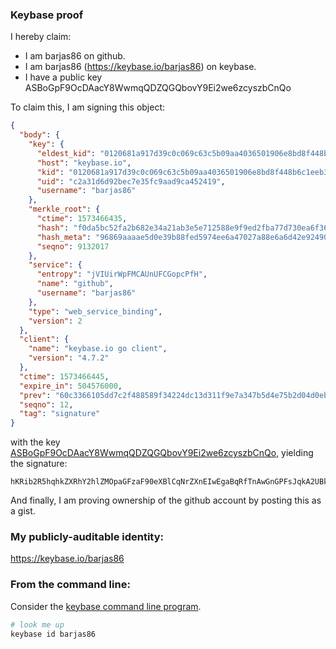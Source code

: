 ### Keybase proof

I hereby claim:

  * I am barjas86 on github.
  * I am barjas86 (https://keybase.io/barjas86) on keybase.
  * I have a public key ASBoGpF9OcDAacY8WwmqQDZQGQbovY9Ei2we6zcyszbCnQo

To claim this, I am signing this object:

```json
{
  "body": {
    "key": {
      "eldest_kid": "0120681a917d39c0c069c63c5b09aa4036501906e8bd8f448b6c1eeb3732b336c29d0a",
      "host": "keybase.io",
      "kid": "0120681a917d39c0c069c63c5b09aa4036501906e8bd8f448b6c1eeb3732b336c29d0a",
      "uid": "c2a31d6d92bec7e35fc9aad9ca452419",
      "username": "barjas86"
    },
    "merkle_root": {
      "ctime": 1573466435,
      "hash": "f0da5bc52fa2b682e34a21ab3e5e712588e9f9ed2fba77d730ea6f366b68706d183a06ed51199608ff4243ee73ac5cd2c3684f830ee7b0c0d3b507eb1a75a72c",
      "hash_meta": "96869aaaae5d0e39b88fed5974ee6a47027a88e6a6d42e924904cfeeef4354bb",
      "seqno": 9132017
    },
    "service": {
      "entropy": "jVIUirWpFMCAUnUFCGopcPfH",
      "name": "github",
      "username": "barjas86"
    },
    "type": "web_service_binding",
    "version": 2
  },
  "client": {
    "name": "keybase.io go client",
    "version": "4.7.2"
  },
  "ctime": 1573466445,
  "expire_in": 504576000,
  "prev": "60c3366105dd7c2f488589f34224dc13d311f9e7a347b5d4e75b2d04d0eb5e32",
  "seqno": 12,
  "tag": "signature"
}
```

with the key [ASBoGpF9OcDAacY8WwmqQDZQGQbovY9Ei2we6zcyszbCnQo](https://keybase.io/barjas86), yielding the signature:

```
hKRib2R5hqhkZXRhY2hlZMOpaGFzaF90eXBlCqNrZXnEIwEgaBqRfTnAwGnGPFsJqkA2UBkG6L2PRItsHus3MrM2wp0Kp3BheWxvYWTESpcCDMQgYMM2YQXdfC9IhYnzQiTcE9MR+eejR7XU51stBNDrXjLEINQc+rTTyAZeUJGWBd6gIkSnE3qwBXK2PhdI21sAKmLQAgHCo3NpZ8RAwOzY4ROgg44dBluOsNEQzQ4Ys8g8FbZ0FTV0NIHqqeexHsMi5ps7qfw8OII7olYUlysoTQoxufRrs5618HwPDqhzaWdfdHlwZSCkaGFzaIKkdHlwZQildmFsdWXEIPMb6ENwP0hx3k9Np+f+8hGLyS5CIPzq7+NRQ3lvPc4xo3RhZ80CAqd2ZXJzaW9uAQ==

```

And finally, I am proving ownership of the github account by posting this as a gist.

### My publicly-auditable identity:

https://keybase.io/barjas86

### From the command line:

Consider the [keybase command line program](https://keybase.io/download).

```bash
# look me up
keybase id barjas86
```
